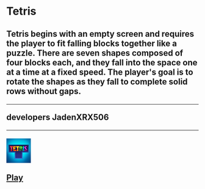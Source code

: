 <h1>Tetris
<h2> Tetris begins with an empty screen and requires the player to fit falling blocks together like a puzzle. There are seven shapes composed of four blocks each, and they fall into the space one at a time at a fixed speed. The player's goal is to rotate the shapes as they fall to complete solid rows without gaps. 
  
-----------------------------------------------


developers JadenXRX506

-----------------------------------------------

 [![Tetris](tetris.png "Tetris")](tetris.html)

  [Play](https://jadyennbt.github.io/tetris.html)
  
